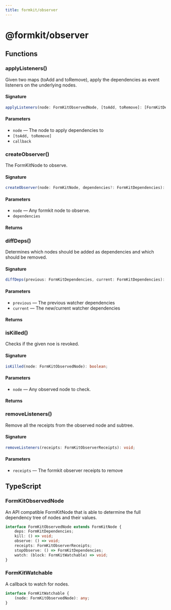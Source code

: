 ```yaml
---
title: formkit/observer
---
```


# @formkit/observer

<page-toc></page-toc>

## Functions

### applyListeners()

Given two maps (toAdd and toRemove), apply the dependencies as event listeners on the underlying nodes.

#### Signature

```typescript
applyListeners(node: FormKitObservedNode, [toAdd, toRemove]: [FormKitDependencies, FormKitDependencies], callback: FormKitEventListener): void;
```

#### Parameters

* `node` — The node to apply dependencies to
* `[toAdd, toRemove]`
* `callback`

### createObserver()

The FormKitNode to observe.

#### Signature

```typescript
createObserver(node: FormKitNode, dependencies?: FormKitDependencies): FormKitObservedNode;
```

#### Parameters

* `node` — Any formkit node to observe.
* `dependencies`

#### Returns

### diffDeps()

Determines which nodes should be added as dependencies and which should be removed.

#### Signature

```typescript
diffDeps(previous: FormKitDependencies, current: FormKitDependencies): [FormKitDependencies, FormKitDependencies];
```

#### Parameters

* `previous` — The previous watcher dependencies
* `current` — The new/current watcher dependencies

#### Returns

### isKilled()

Checks if the given noe is revoked.

#### Signature

```typescript
isKilled(node: FormKitObservedNode): boolean;
```

#### Parameters

* `node` — Any observed node to check.

#### Returns

### removeListeners()

Remove all the receipts from the observed node and subtree.

#### Signature

```typescript
removeListeners(receipts: FormKitObserverReceipts): void;
```

#### Parameters

* `receipts` — The formkit observer receipts to remove

## TypeScript

### FormKitObservedNode

An API compatible FormKitNode that is able to determine the full dependency tree of nodes and their values.

```typescript
interface FormKitObservedNode extends FormKitNode {
    deps: FormKitDependencies;
    kill: () => void;
    observe: () => void;
    receipts: FormKitObserverReceipts;
    stopObserve: () => FormKitDependencies;
    watch: (block: FormKitWatchable) => void;
}
```

### FormKitWatchable

A callback to watch for nodes.

```typescript
interface FormKitWatchable {
    (node: FormKitObservedNode): any;
}
```